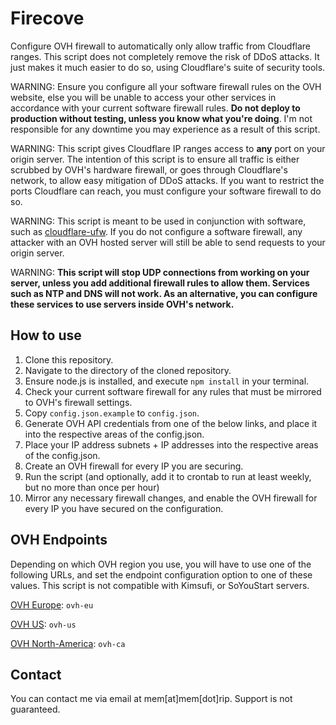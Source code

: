 # Firecove
Configure OVH firewall to automatically only allow traffic from Cloudflare ranges. This script does not completely remove the risk of DDoS attacks. It just makes it much easier to do so, using Cloudflare's suite of security tools.

WARNING: Ensure you configure all your software firewall rules on the OVH website, else you will be unable to access your other services in accordance with your current software firewall rules. **Do not deploy to production without testing, unless you know what you're doing**. I'm not responsible for any downtime you may experience as a result of this script.

WARNING: This script gives Cloudflare IP ranges access to **any** port on your origin server. The intention of this script is to ensure all traffic is either scrubbed by OVH's hardware firewall, or goes through Cloudflare's network, to allow easy mitigation of DDoS attacks. If you want to restrict the ports Cloudflare can reach, you must configure your software firewall to do so.

WARNING: This script is meant to be used in conjunction with software, such as [cloudflare-ufw](https://github.com/Paul-Reed/cloudflare-ufw). If you do not configure a software firewall, any attacker with an OVH hosted server will still be able to send requests to your origin server.

WARNING: **This script will stop UDP connections from working on your server, unless you add additional firewall rules to allow them. Services such as NTP and DNS will not work. As an alternative, you can configure these services to use servers inside OVH's network.**

## How to use
1. Clone this repository.
2. Navigate to the directory of the cloned repository.
3. Ensure node.js is installed, and execute `npm install` in your terminal.
4. Check your current software firewall for any rules that must be mirrored to OVH's firewall settings.
5. Copy `config.json.example` to `config.json`.
6. Generate OVH API credentials from one of the below links, and place it into the respective areas of the config.json.
7. Place your IP address subnets + IP addresses into the respective areas of the config.json.
8. Create an OVH firewall for every IP you are securing.
9. Run the script (and optionally, add it to crontab to run at least weekly, but no more than once per hour)
10. Mirror any necessary firewall changes, and enable the OVH firewall for every IP you have secured on the configuration.

## OVH Endpoints
Depending on which OVH region you use, you will have to use one of the following URLs, and set the endpoint configuration option to one of these values. This script is not compatible with Kimsufi, or SoYouStart servers.


[OVH Europe](https://eu.api.ovh.com/createToken/?GET=%2Fip%2F%2A%2Ffirewall%2F%2A%2Frule&GET=%2Fip%2F%2A%2Ffirewall%2F%2A%2Frule%2F%2A&POST=%2Fip%2F%2A%2Ffirewall%2F%2A%2Frule&DELETE=%2Fip%2F%2A%2Ffirewall%2F%2A%2Frule%2F%2A): `ovh-eu`

[OVH US](https://api.us.ovhcloud.com/createToken/?GET=%2Fip%2F%2A%2Ffirewall%2F%2A%2Frule&GET=%2Fip%2F%2A%2Ffirewall%2F%2A%2Frule%2F%2A&POST=%2Fip%2F%2A%2Ffirewall%2F%2A%2Frule&DELETE=%2Fip%2F%2A%2Ffirewall%2F%2A%2Frule%2F%2A): `ovh-us`

[OVH North-America](https://ca.api.ovh.com/createToken/?GET=%2Fip%2F%2A%2Ffirewall%2F%2A%2Frule&GET=%2Fip%2F%2A%2Ffirewall%2F%2A%2Frule%2F%2A&POST=%2Fip%2F%2A%2Ffirewall%2F%2A%2Frule&DELETE=%2Fip%2F%2A%2Ffirewall%2F%2A%2Frule%2F%2A): `ovh-ca`

## Contact
You can contact me via email at mem[at]mem[dot]rip. Support is not guaranteed.
